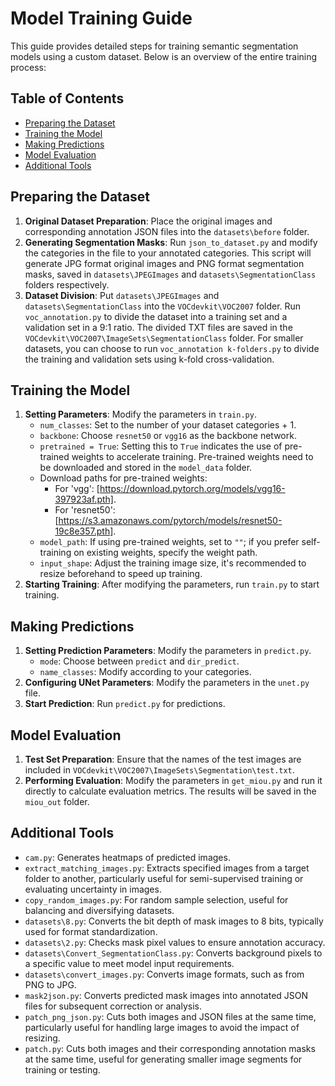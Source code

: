 # Model Training Guide

This guide provides detailed steps for training semantic segmentation models using a custom dataset. Below is an overview of the entire training process:

## Table of Contents
- [Preparing the Dataset](#preparing-the-dataset)
- [Training the Model](#training-the-model)
- [Making Predictions](#making-predictions)
- [Model Evaluation](#model-evaluation)
- [Additional Tools](#additional-tools)

## Preparing the Dataset
1. **Original Dataset Preparation**: Place the original images and corresponding annotation JSON files into the `datasets\before` folder.
2. **Generating Segmentation Masks**: Run `json_to_dataset.py` and modify the categories in the file to your annotated categories. This script will generate JPG format original images and PNG format segmentation masks, saved in `datasets\JPEGImages` and `datasets\SegmentationClass` folders respectively.
3. **Dataset Division**: Put `datasets\JPEGImages` and `datasets\SegmentationClass` into the `VOCdevkit\VOC2007` folder. Run `voc_annotation.py` to divide the dataset into a training set and a validation set in a 9:1 ratio. The divided TXT files are saved in the `VOCdevkit\VOC2007\ImageSets\SegmentationClass` folder. For smaller datasets, you can choose to run `voc_annotation k-folders.py` to divide the training and validation sets using k-fold cross-validation.

## Training the Model
1. **Setting Parameters**: Modify the parameters in `train.py`.
   - `num_classes`: Set to the number of your dataset categories + 1.
   - `backbone`: Choose `resnet50` or `vgg16` as the backbone network.
   - `pretrained = True`: Setting this to `True` indicates the use of pre-trained weights to accelerate training. Pre-trained weights need to be downloaded and stored in the `model_data` folder.
   - Download paths for pre-trained weights:
     - For 'vgg': [https://download.pytorch.org/models/vgg16-397923af.pth].
     - For 'resnet50': [https://s3.amazonaws.com/pytorch/models/resnet50-19c8e357.pth].
   - `model_path`: If using pre-trained weights, set to `""`; if you prefer self-training on existing weights, specify the weight path.
   - `input_shape`: Adjust the training image size, it's recommended to resize beforehand to speed up training.
2. **Starting Training**: After modifying the parameters, run `train.py` to start training.

## Making Predictions
1. **Setting Prediction Parameters**: Modify the parameters in `predict.py`.
   - `mode`: Choose between `predict` and `dir_predict`.
   - `name_classes`: Modify according to your categories.
2. **Configuring UNet Parameters**: Modify the parameters in the `unet.py` file.
3. **Start Prediction**: Run `predict.py` for predictions.

## Model Evaluation
1. **Test Set Preparation**: Ensure that the names of the test images are included in `VOCdevkit\VOC2007\ImageSets\Segmentation\test.txt`.
2. **Performing Evaluation**: Modify the parameters in `get_miou.py` and run it directly to calculate evaluation metrics. The results will be saved in the `miou_out` folder.

## Additional Tools
- `cam.py`: Generates heatmaps of predicted images.
- `extract_matching_images.py`: Extracts specified images from a target folder to another, particularly useful for semi-supervised training or evaluating uncertainty in images.
- `copy_random_images.py`: For random sample selection, useful for balancing and diversifying datasets.
- `datasets\8.py`: Converts the bit depth of mask images to 8 bits, typically used for format standardization.
- `datasets\2.py`: Checks mask pixel values to ensure annotation accuracy.
- `datasets\Convert_SegmentationClass.py`: Converts background pixels to a specific value to meet model input requirements.
- `datasets\convert_images.py`: Converts image formats, such as from PNG to JPG.
- `mask2json.py`: Converts predicted mask images into annotated JSON files for subsequent correction or analysis.
- `patch_png_json.py`: Cuts both images and JSON files at the same time, particularly useful for handling large images to avoid the impact of resizing.
- `patch.py`: Cuts both images and their corresponding annotation masks at the same time, useful for generating smaller image segments for training or testing.
